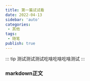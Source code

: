 ```yaml
---
title: 第一篇试试看
date: 2022-04-13
sidebar: 'auto'
categories:
 - 其他
tags:
 - 随笔
publish: true
---
```


::: tip 
测试测试测试吃啥吃啥吃啥测试
:::

<!-- more -->

### markdown正文